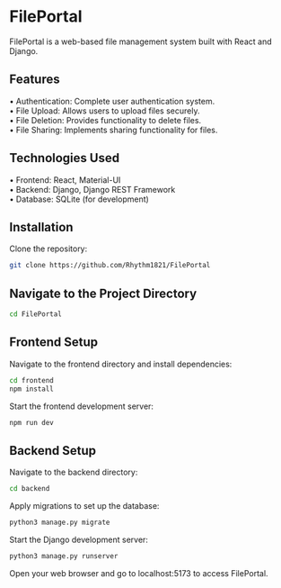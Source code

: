 # FilePortal

FilePortal is a web-based file management system built with React and Django. 

## Features

• Authentication: Complete user authentication system. \
• File Upload: Allows users to upload files securely. \
• File Deletion: Provides functionality to delete files. \
• File Sharing: Implements sharing functionality for files.

## Technologies Used

• Frontend: React, Material-UI \
• Backend: Django, Django REST Framework \
• Database: SQLite (for development)

## Installation

Clone the repository:

```bash
git clone https://github.com/Rhythm1821/FilePortal
```

## Navigate to the Project Directory
```bash
cd FilePortal
```

## Frontend Setup

Navigate to the frontend directory and install dependencies:

```bash
cd frontend
npm install
```

Start the frontend development server:
```bash
npm run dev
```

## Backend Setup

Navigate to the backend directory:

```bash
cd backend
```

Apply migrations to set up the database:

```bash
python3 manage.py migrate
```

Start the Django development server:

```bash
python3 manage.py runserver
```

Open your web browser and go to localhost:5173 to access FilePortal.
